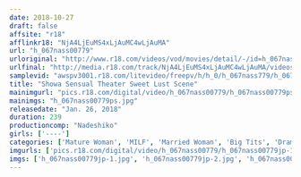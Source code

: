 ```yaml
---
date: 2018-10-27
draft: false
affsite: "r18"
afflinkr18: "NjA4LjEuMS4xLjAuMC4wLjAuMA"
url: "h_067nass00779"
urloriginal: "http://www.r18.com/videos/vod/movies/detail/-/id=h_067nass00779"
urlfinal: "http://media.r18.com/track/NjA4LjEuMS4xLjAuMC4wLjAuMA/videos/vod/movies/detail/-/id=h_067nass00779"
samplevid: "awspv3001.r18.com/litevideo/freepv/h/h_0/h_067nass779/h_067nass779_dmb_w.mp4"
title: "Showa Sensual Theater Sweet Lust Scene"
mainimgurl: "pics.r18.com/digital/video/h_067nass00779/h_067nass00779ps.jpg"
mainimgs: "h_067nass00779ps.jpg"
releasedate: "Jan. 26, 2018"
duration: 239
productioncomp: "Nadeshiko"
girls: ['----']
categories: ['Mature Woman', 'MILF', 'Married Woman', 'Big Tits', 'Drama', 'Over 4 Hours']
imgurls: ['pics.r18.com/digital/video/h_067nass00779/h_067nass00779jp-1.jpg', 'pics.r18.com/digital/video/h_067nass00779/h_067nass00779jp-2.jpg', 'pics.r18.com/digital/video/h_067nass00779/h_067nass00779jp-3.jpg', 'pics.r18.com/digital/video/h_067nass00779/h_067nass00779jp-4.jpg', 'pics.r18.com/digital/video/h_067nass00779/h_067nass00779jp-5.jpg', 'pics.r18.com/digital/video/h_067nass00779/h_067nass00779jp-6.jpg', 'pics.r18.com/digital/video/h_067nass00779/h_067nass00779jp-7.jpg', 'pics.r18.com/digital/video/h_067nass00779/h_067nass00779jp-8.jpg', 'pics.r18.com/digital/video/h_067nass00779/h_067nass00779jp-9.jpg', 'pics.r18.com/digital/video/h_067nass00779/h_067nass00779jp-10.jpg', 'pics.r18.com/digital/video/h_067nass00779/h_067nass00779jp-11.jpg', 'pics.r18.com/digital/video/h_067nass00779/h_067nass00779jp-12.jpg', 'pics.r18.com/digital/video/h_067nass00779/h_067nass00779jp-13.jpg', 'pics.r18.com/digital/video/h_067nass00779/h_067nass00779jp-14.jpg', 'pics.r18.com/digital/video/h_067nass00779/h_067nass00779jp-15.jpg', 'pics.r18.com/digital/video/h_067nass00779/h_067nass00779jp-16.jpg', 'pics.r18.com/digital/video/h_067nass00779/h_067nass00779jp-17.jpg', 'pics.r18.com/digital/video/h_067nass00779/h_067nass00779jp-18.jpg', 'pics.r18.com/digital/video/h_067nass00779/h_067nass00779jp-19.jpg', 'pics.r18.com/digital/video/h_067nass00779/h_067nass00779jp-20.jpg']
imgs: ['h_067nass00779jp-1.jpg', 'h_067nass00779jp-2.jpg', 'h_067nass00779jp-3.jpg', 'h_067nass00779jp-4.jpg', 'h_067nass00779jp-5.jpg', 'h_067nass00779jp-6.jpg', 'h_067nass00779jp-7.jpg', 'h_067nass00779jp-8.jpg', 'h_067nass00779jp-9.jpg', 'h_067nass00779jp-10.jpg', 'h_067nass00779jp-11.jpg', 'h_067nass00779jp-12.jpg', 'h_067nass00779jp-13.jpg', 'h_067nass00779jp-14.jpg', 'h_067nass00779jp-15.jpg', 'h_067nass00779jp-16.jpg', 'h_067nass00779jp-17.jpg', 'h_067nass00779jp-18.jpg', 'h_067nass00779jp-19.jpg', 'h_067nass00779jp-20.jpg']
---
```

